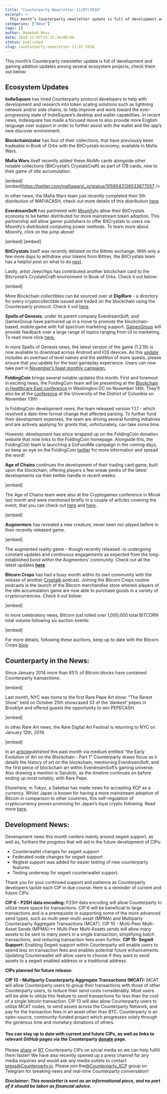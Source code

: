 ```yaml
---
title: "Counterparty Newsletter 11/07/2018"
excerpt: >-
  This month’s Counterparty newsletter update is full of development and gaming addition updates among several ecosystem projects, check them out below: Ecosystem Updates IndieSquare has hired Counterparty protocol developers to help with development and research into token scaling solutions such as lightning network and/or side chains, to help improve and work toward the ever-progressing state
categories: ["News"]
tags: []
author: Rebekah Moss
date: 2018-11-07T15:15:34+00:00
status: published
slug: counterparty-newsletter-11-07-2018
---
```


This month’s Counterparty newsletter update is full of development and gaming addition updates among several ecosystem projects, check them out below:

Ecosystem Updates
-----------------

**IndieSquare** has hired Counterparty protocol developers to help with development and research into token scaling solutions such as lightning network and/or side chains, to help improve and work toward the ever-progressing state of IndieSquare’s desktop and wallet capabilities. In recent news, Indiesquare has made a focused move to also provide more English language user support in order to further assist with the wallet and the app’s new discover environment.

**Blockchainizator** has four of their collections, that have previously been tradeable in Book of Orbs with the BitCrystals economy; available in Mafia Wars.

**Mafia Wars** itself recently added these AtoMo cards alongside other notable collections (BitCrystal’s CrystalsCraft) as part of 178 cards, new to their game of idle accumulation.

 \[embed\]<Tweet id="https://twitter.com/BitCrystals/status/1057874976215367680"  /> \[embed\]https://twitter.com/mafiawars\_io/status/1058043126533677057 />

In other news, the Mafia Wars team just recently completed their 5th distribution of MAFIACASH, check out more details of this distribution [here](https://mafiawars.io/news/mafiacash-distribution-5).

**EverdreamSoft** has partnered with [Moonify](https://moonify.io/)to allow their BitCrystals economy to be better distributed for more mainstream token adoption. This partnership will allow gamer publishers to offer BitCrystals to users via Moonify’s distributed computing power methods. To learn more about Moonify, click on the jump above!

 \[embed\]<Tweet id="https://twitter.com/BitCrystals/status/1056933565823217665"  /> \[embed\]<Tweet id="https://twitter.com/BitCrystals/status/1058377168907059201"  />

**BitCrystals** itself was recently delisted on the Bittrex exchange. With only a few more days to withdraw your tokens from Bittrex, the BitCrystals team has a helpful post on what to do [next](https://bitcrystals.com/bittrex-delisting-bitcrystals-what-to-do/).

Lastly, artist Joeychips has contributed another blockchain card to the Bitcrystal’s CrystalsCraft environment in Book of Orbs. Check it out below:

 \[embed\]<Tweet id="https://twitter.com/BitCrystals/status/1056920513262575618"  />

More Blockchain collectibles can be sourced over at **DigiRare** - a directory for every cryptocollectible issued and traded on the blockchain using the Counterparty protocol. Check it out [here](https://www.producthunt.com/posts/digirare).

**Spells of Genesis**; under its parent company EverdreamSoft, and GamesGroup have partnered up in a move to promote the blockchain-based, mobile game with full spectrum marketing support. [GamesGroup](https://gamesgroup.eu/) will provide feedback over a large range of topics ranging from UI to marketing. To read more click [here.](https://blog.spellsofgenesis.com/eds-teams-up-with-gamesgroup-to-promote-spells-of-genesis/)

In more Spells of Genesis news, the latest version of the game (1.2.19) is now available to download across Android and iOS devices. As this [update](https://blog.spellsofgenesis.com/spells-of-genesis-version-1-2-19-is-out/) includes an overhaul of level names and the addition of more quests, please ensure that you update for the best gameplay experience. Users can now take part in [November’s feast monthly campaign.](https://blog.spellsofgenesis.com/novembers-feast-monthly-campaign/)

**FoldingCoin** brings several notable updates this month. First and foremost in exciting news, the FoldingCoin team will be presenting at the [Blockchain in Healthcare East conference](https://www.blockchainhealthcare-east.com/home) in Washington DC on November 14th. They’ll also be at the [conference](https://www.blockchain-education-east18.com/) at the University of the District of Columbia on November 13th!

In FoldingCoin development news, the team released version 1.1.1 - which resolved a date-time format change that affected parsing. To further fund their development expenses, the team are driving several funding initiatives and are actively applying for grants that, unfortunately, can take some time.

However, development has since wrapped up on the FoldingCoin donation website that now links to the FoldingCoin homepage. Alongside this, the FoldingCoin team is launching a GoFundMe campaign in the coming days, so keep an eye on the FoldingCoin [twitter](https://twitter.com/foldingcoin) for more information and spread the word!

**Age of Chains** continues the development of their trading card game, built upon the blockchain; offering players a few sneak peeks of the latest developments via their twitter handle in recent weeks:

 \[embed\]<Tweet id="https://twitter.com/ageofchains/status/1051831326045802496"  />

The Age of Chains team were also at the Cryptogames conference in Minsk last month and were mentioned briefly in a couple of articles covering the event, that you can check out [here](https://medium.com/forest-knight/battle-report-crypto-games-conference-minsk-2018-228cc5f3c95c) and [here](https://www.cryptoandgamers.com/single-post/Crypto-Games-Conference-Minks-OCT-2018-Highlights-by-Crypto-Hulk).

 \[embed\]<Tweet id="https://twitter.com/ageofchains/status/1051810079702491136"  />

**Augmentors** has revealed a new creature, never seen nor played before in their recently released game.

 \[embed\]<Tweet id="https://twitter.com/AugmentorsGame/status/1055814795419676672"  />

The augmented reality game - though recently released -is undergoing constant updates and continuous engagements as expected from the long-established bond within the Augmentors’ community. Check out all the latest updates [**here**](<Tweet id="https://twitter.com/AugmentorsGame/status/1053283280844406784" />).

**Bitcorn Crops** has had a busy month within its own community with the release of another [Croptalk](https://soundcloud.com/user-224956270/bitcorn-uncensored-crop-talk-ep-6-worm) podcast. Joining the Bitcorn Crops routine podcasts is the launch of the Bitcorn merchandise store wherein players of the idle accumulation game are now able to purchase goods in a variety of cryptocurrencies. Check it out below:

 \[embed\]<Tweet id="https://twitter.com/bitcorncrops/status/1049154901325111296"  />

In more celebratory news, Bitcorn just rolled over 1,000,000 total BITCORN total volume following six auction events:

 \[embed\]<Tweet id="https://twitter.com/bitcorncrops/status/1059307448807407616"  />

For more details, following these auctions, keep up to date with the Bitcorn Crops [blog](https://medium.com/@bitcorncrops).

**Counterparty in the News:**
-----------------------------

Since January 2014 more than 65% of Bitcoin blocks have contained Counterparty transactions:

 \[embed\]<Tweet id="https://twitter.com/wasthatawolf/status/1055543171004948481"  />

Last month, NYC was home to the first Rare Pepe Art show. “The Rarest Show" held on October 25th showcased 33 of the ‘dankest’ pepes in Brooklyn and offered guests the opportunity to win PEPECASH.

 \[embed\]<Tweet id="https://twitter.com/wasthatawolf/status/1055522338064740352"  />

In other Rare Art news, the Rare Digital Art Festival is returning to NYC on January 12th, 2019.

 \[embed\]<Tweet id="https://twitter.com/wasthatawolf/status/1057486030893473792"  />

In an [article](https://medium.com/kaleidoscope-xcp/the-early-evolution-of-art-on-the-blockchain-part-1-d52d1454e34b)published this past month via medium entitled “the Early Evolution of Art on the Blockchain - Part 1” Counterparty draws focus as it details the history of art on the blockchain; mentioning EverdreamSoft, and the first piece of blockchain art within EverdreamSoft’s gaming universe. Also drawing a mention is Sarutobi, as the timeline continues on before ending up most notably, with Rare Pepe.

Elsewhere, in Tokyo, a Sakebar has made news for accepting XCP as a currency. Whilst Japan is known for having a more mainstream adoption of Bitcoin in comparison to other countries, this self-regulation of cryptocurrency proves promising for Japan’s loyal crypto following. Read more [here](https://www.reddit.com/r/counterparty_xcp/comments/9rb6bc/no_yen_got_xcp_a_sake_bar_in_tokyo_that_accepts/).

**Development News:**
---------------------

Development news this month centers mainly around segwit support, as well as, furthers the progress that will aid in the future development of CIPs:

- Counterwallet changes for segwit support
- Federated node changes for segwit support
- Regtest support was added for easier testing of new counterparty features
- Testing underway for segwit counterwallet support.

Thank you for your continued support and patience as Counterparty developers tackle each CIP in due course. Here is a reminder of current and future CIPs:

 **CIP 6 - P2SH data encoding:** P2SH data encoding will allow Counterparty to utilize more space for transactions. CIP 6 will be beneficial to large transactions and is a prerequisite in supporting some of the more advanced send types, such as multi-peer-multi-asset (MPMA) and Multiparty Counterparty Aggregate Transactions (MCAT).  CIP 10 - Multi-Peer Multi-Asset Sends (MPMA):** Multi-Peer Multi-Assets sends will allow many assets to be sent to many peers in a single transaction, simplifying batch transactions, and reducing transaction fees even further. **CIP 15- Segwit Support:** Enabling Segwit support within Counterparty will enable users to spend less on transaction fees and enables potential future enhancements. Updating Counterwallet will allow users to choose if they want to send assets to a segwit enabled address or a traditional address.

**CIPs planned for future release:**

 **CIP 13 - Multiparty Counterparty Aggregate Transactions (MCAT):** MCAT will allow Counterparty users to group their transactions with those of other Counterparty users, to reduce their send costs considerably. Most users will be able to utilize this feature to send transactions for less than the cost of a single bitcoin transaction. CIP 13 will also allow Counterparty users to utilize MCAT nodes, to send assets across the Counterparty Network, and pay for the transaction fees in an asset other than BTC. Counterparty is an open-source, community-funded project which progresses solely through the generous time and monetary donations of others.

#### You can stay up to date with current and future CIPs, as well as links to relevant GitHub pages via the Counterparty [donate](http://counterparty.local/donate/) page.

 Please [share](https://www.facebook.com/CounterpartyXCP/) or [RT](https://twitter.com/CounterpartyXCP) Counterparty CIPs on social media so we can help fulfill them faster! We have also recently opened up a press channel for any media inquiries and would ask any media outlets to contact <press@Counterparty.io>. Please join the[@Counterparty\_XCP](https://t.me/Counterparty_XCP) group on Telegram for breaking news and real-time Counterparty conversation! 
 
 ***Disclaimer: This newsletter is sent as an informational piece, and no part of it should be taken as financial advice.***